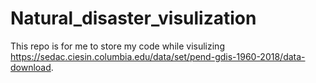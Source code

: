 # Natural_disaster_visulization
This repo is for me to store my code while visulizing https://sedac.ciesin.columbia.edu/data/set/pend-gdis-1960-2018/data-download. 
